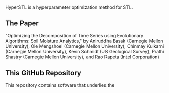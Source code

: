 # 

HyperSTL is a hyperparameter optimization method for STL. 

## The Paper

"Optimizing the Decomposition of Time Series using Evolutionary Algorithms: Soil Moisture Analytics," by
Aniruddha Basak (Carnegie Mellon University), Ole Mengshoel (Carnegie Mellon University), Chinmay Kulkarni (Carnegie Mellon University), Kevin Schmidt (US Geological Survey), Prathi Shastry (Carnegie Mellon University), and Rao Rapeta (Intel Corporation)

## This GitHub Repository

This repository contains software that underlies the 
